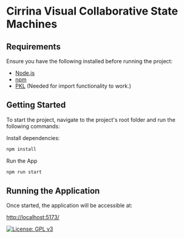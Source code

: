 # Cirrina Visual Collaborative State Machines


## Requirements

Ensure you have the following installed before running the project:
- [Node.js](https://nodejs.org/)
- [npm](https://www.npmjs.com/)
- [PKL](https://pkl-lang.org/index.html) (Needed for import functionality to work.)

## Getting Started



To start the project, navigate to the project's root folder and run the following commands:

Install dependencies:
```sh
npm install
```
Run the App
```sh
npm run start
```

## Running the Application

Once started, the application will be accessible at:

[http://localhost:5173/](http://localhost:5173/)

[![License: GPL v3](https://img.shields.io/badge/License-GPLv3-blue.svg)](LICENSE.md)
